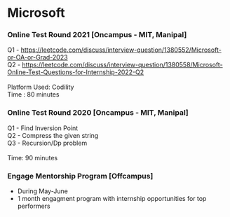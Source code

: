 # Microsoft

### Online Test Round 2021 [Oncampus - MIT, Manipal]
Q1 - https://leetcode.com/discuss/interview-question/1380552/Microsoft-or-OA-or-Grad-2023 <br>
Q2 - https://leetcode.com/discuss/interview-question/1380558/Microsoft-Online-Test-Questions-for-Internship-2022-Q2 <br><br>
Platform Used: Codility<br>
Time : 80 minutes

### Online Test Round 2020 [Oncampus - MIT, Manipal]
Q1 - Find Inversion Point <br>
Q2 - Compress the given string <br>
Q3 - Recursion/Dp problem <br><br>
Time: 90 minutes

### Engage Mentorship Program [Offcampus]
* During May-June
* 1 month engagment program with internship opportunities for top performers




